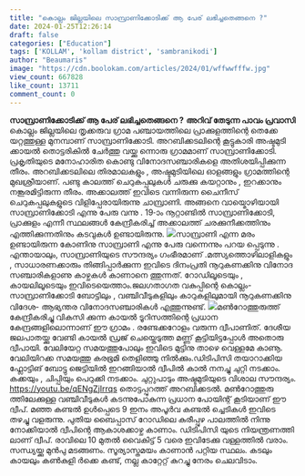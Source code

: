 ```yaml
---
title: "കൊല്ലം ജില്ലയിലെ സാമ്പ്രാണിക്കോടിക്ക് ആ പേര് ലഭിച്ചതെങ്ങനെ ?"
date: 2024-01-25T12:26:14
draft: false
categories: ["Education"]
tags: ['KOLLAM', 'kollam district', 'sambranikodi']
author: "Beaumaris"
image: "https://cdn.boolokam.com/articles/2024/01/wffwwfffw.jpg"
view_count: 667828
like_count: 13711
comment_count: 0
---
```


**സാമ്പ്രാണിക്കോടിക്ക് ആ പേര് ലഭിച്ചതെങ്ങനെ ?** **അറിവ് തേടുന്ന പാവം പ്രവാസി** കൊല്ലം ജില്ലയിലെ തൃക്കരുവ ഗ്രാമ പഞ്ചായത്തിലെ പ്രാക്കുളത്തിന്റെ തെക്കേ യറ്റത്തുള്ള മുനമ്പാണ് സാമ്പ്രാണിക്കോടി. അറബിക്കടലിന്റെ കൂട്ടുകാരി അഷ്ടമുടി ക്കായൽ തൊട്ടരികിൽ ചേർത്തു വയ്ക്കു ന്നൊരു ഗ്രാമമാണ് സാമ്പ്രാണിക്കോടി. പ്രകൃതിയുടെ മനോഹാരിത കൊണ്ടു വിനോദസഞ്ചാരികളെ അതിശയിപ്പിക്കുന്ന തീരം. അറബിക്കടലിലെ തിരമാലകളും , അഷ്ടമുടിയിലെ ഓളങ്ങളും ഗ്രാമത്തിന്റെ മുഖശ്രീയാണ്. പണ്ടു കാലത്ത് ചെറുകപ്പലുകൾ ചരുക്കു കയറ്റാനും , ഇറക്കാനും നങ്കൂരമിട്ടിരുന്ന തീരം. അക്കാലത്ത് ഇവിടെ വന്നിരുന്ന ചൈനീസ് ചെറുകപ്പലുകളുടെ വിളിപ്പേരായിരുന്നു ചാമ്പ്രാണി. അങ്ങനെ വായ്മൊഴിയായി സാമ്പ്രാണിക്കോടി എന്നു പേരു വന്നു . 19-ാം നൂറ്റാണ്ടിൽ സാമ്പ്രാണിക്കോടി, പ്രാക്കുളം എന്നീ സ്ഥലങ്ങൾ കേന്ദ്രീകരിച്ച് അക്കാലത്ത് ചരക്കുനീക്കത്തിനും എത്തിക്കുന്നതിനും കടവുകൾ ഉണ്ടായിരുന്നു. ![](https://cdn.boolokam.com/articles/2024/01/wffwwffff.jpg)സാമ്പ്രാണി എന്ന മരം ഉണ്ടായിരുന്ന കോണിനു സാമ്പ്രാണി എന്നു പേരു വന്നെന്നും പറയ പ്പെടുന്നു . എന്തായാലും, സാമ്പ്രാണിയുടെ സൗന്ദര്യം ഗംഭീരമാണ് .മത്സ്യത്തൊഴിലാളികളും , സാധാരണക്കാരും തിങ്ങിപ്പാർക്കുന്ന ഇവിടെ ദിനംപ്രതി നൂറുകണക്കിനു വിനോദ സഞ്ചാരികളാണു കാഴ്ചകൾ കാണാനെ ത്തുന്നത്. റോഡിലൂടെയും , കായലിലൂടെയും ഇവിടെയെത്താം.ജലഗതാഗത വകുപ്പിന്റെ കൊല്ലം- സാമ്പ്രാണിക്കോടി ബോട്ടിലും , വഞ്ചിവീടുകളിലും കാറുകളിലുമായി നൂറുകണക്കിനു വിദേശ- ആഭ്യന്തര വിനോദസഞ്ചാരികൾ എത്തുന്നുണ്ട്. ![](https://cdn.boolokam.com/articles/2024/01/wffffwff.jpg)മൺറോത്തുരുത്ത് കേന്ദ്രീകരിച്ചു വികസി ക്കുന്ന കായൽ ടൂറിസത്തിന്റെ പ്രധാന കേന്ദ്രങ്ങളിലൊന്നാണ് ഈ ഗ്രാമം . രണ്ടേക്കറോളം വരുന്ന ദ്വീപാണിത്. ദേശീയ ജലപാതയ്ക്കു വേണ്ടി കായൽ ഡ്രജ് ചെയ്തെടുത്ത മണ്ണ് കൂട്ടിയിട്ടപ്പോൾ അതൊരു ദ്വീപായി. വേലിയേറ്റ സമയത്തുപോലും ഇവിടെ മുട്ടിനു താഴെ വെള്ളമേ കാണൂ. വേലിയിറക്ക സമയത്തു കരഭൂമി തെളിഞ്ഞു നിൽക്കും.ഡിടിപിസി തയാറാക്കിയ ഫ്ലോട്ടിങ് ബോട്ടു ജെട്ടിയിൽ ഇറങ്ങിയാൽ ദ്വീപിൽ കാൽ നനച്ചു ചുറ്റി നടക്കാം. കക്കയും , ചിപ്പിയും പെറുക്കി നടക്കാം. ചുറ്റുപാടും അഷ്ടമുടിയുടെ വിശാല സൗന്ദര്യം. https://youtu.be/qENgZjIrrqs തൊട്ടപ്പുറത്ത് അറബിക്കടൽ. മൺറോത്തുരു ത്തിലേക്കുള്ള വഞ്ചിവീടുകൾ കടന്നുപോകുന്ന പ്രധാന പോയിന്റ് കൂടിയാണ് ഈ ദ്വീപ്. മഞ്ഞ കണ്ടൽ ഉൾപ്പെടെ 9 ഇനം അപൂർവ കണ്ടൽ ച്ചെടികൾ ഇവിടെ തഴച്ചു വളരുന്നു. പുതിയ ബൈപ്പാസ് റോഡിലെ കുരീപ്പുഴ പാലത്തിൽ നിന്നു നോക്കിയാൽ ദ്വീപിന്റെ ആകാശക്കാഴ്ച കാണാം. ഡിടിപിസി യുടെ നിയന്ത്രണത്തി ലാണ് ദ്വീപ്. രാവിലെ 10 മുതൽ വൈകിട്ട് 5 വരെ ഇവിടേക്കു വള്ളത്തിൽ വരാം. സന്ധ്യയ്ക്കു മുൻപു മടങ്ങണം. സൂര്യാസ്തമയം കാണാൻ പറ്റിയ സ്ഥലം. കടലും കായലും കൺകുളി ർക്കെ കണ്ട്, നല്ല കാറ്റേറ്റ് കുറച്ചു നേരം ചെലവിടാം.
